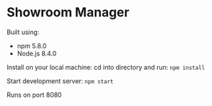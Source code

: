 # Showroom Manager

Built using:
* npm 5.8.0
* Node.js 8.4.0

Install on your local machine: cd into directory and run: `npm install`

Start development server: `npm start`

Runs on port 8080
